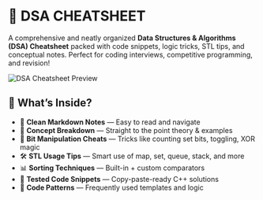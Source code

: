 # 📘 DSA CHEATSHEET

A comprehensive and neatly organized **Data Structures & Algorithms (DSA) Cheatsheet** packed with code snippets, logic tricks, STL tips, and conceptual notes. Perfect for coding interviews, competitive programming, and revision!

![DSA Cheatsheet Preview](https://i.pinimg.com/originals/28/1b/6c/281b6ce0abc5f9899a35e7b134161d54.gif)

## 📂 What’s Inside?

- 🧾 **Clean Markdown Notes** — Easy to read and navigate  
- 🧠 **Concept Breakdown** — Straight to the point theory & examples  
- 🔢 **Bit Manipulation Cheats** — Tricks like counting set bits, toggling, XOR magic  
- 🛠 **STL Usage Tips** — Smart use of map, set, queue, stack, and more  
- 📊 **Sorting Techniques** — Built-in + custom comparators  
- 🧪 **Tested Code Snippets** — Copy-paste-ready C++ solutions  
- 🎯 **Code Patterns** — Frequently used templates and logic